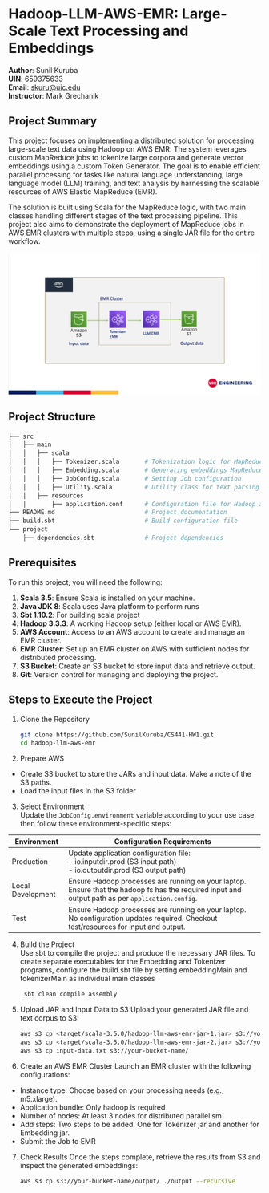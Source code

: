# Hadoop-LLM-AWS-EMR: Large-Scale Text Processing and Embeddings

**Author**: Sunil Kuruba <br />
**UIN**: 659375633 <br />
**Email**: skuru@uic.edu <br />
**Instructor**: Mark Grechanik

## Project Summary

This project focuses on implementing a distributed solution for processing large-scale text data using Hadoop on AWS EMR. The system leverages custom MapReduce jobs to tokenize large corpora and generate vector embeddings using a custom Token Generator. The goal is to enable efficient parallel processing for tasks like natural language understanding, large language model (LLM) training, and text analysis by harnessing the scalable resources of AWS Elastic MapReduce (EMR).

The solution is built using Scala for the MapReduce logic, with two main classes handling different stages of the text processing pipeline. This project also aims to demonstrate the deployment of MapReduce jobs in AWS EMR clusters with multiple steps, using a single JAR file for the entire workflow.

![img.png](img.png)
## Project Structure

```bash
├── src
│   ├── main
│   │   ├── scala
│   │   │   ├── Tokenizer.scala       # Tokenization logic for MapReduce
│   │   │   ├── Embedding.scala       # Generating embeddings MapReduce
│   │   │   ├── JobConfig.scala       # Setting Job configuration
│   │   │   ├── Utility.scala         # Utility class for text parsing
│   │   ├── resources
│   │       ├── application.conf      # Configuration file for Hadoop and job settings
├── README.md                         # Project documentation
├── build.sbt                         # Build configuration file
└── project
    ├── dependencies.sbt              # Project dependencies
```
## Prerequisites

To run this project, you will need the following:

1. **Scala 3.5**: Ensure Scala is installed on your machine.
2. **Java JDK 8**: Scala uses Java platform to perform runs
3. **Sbt 1.10.2**: For building scala project
2. **Hadoop 3.3.3**: A working Hadoop setup (either local or AWS EMR).
3. **AWS Account**: Access to an AWS account to create and manage an EMR cluster.
4. **EMR Cluster**: Set up an EMR cluster on AWS with sufficient nodes for distributed processing.
5. **S3 Bucket**: Create an S3 bucket to store input data and retrieve output.
6. **Git**: Version control for managing and deploying the project.

## Steps to Execute the Project
1. Clone the Repository
    ```bash
   git clone https://github.com/SunilKuruba/CS441-HW1.git
   cd hadoop-llm-aws-emr
   
2. Prepare AWS
* Create S3 bucket to store the JARs and input data. Make a note of the S3 paths.
* Load the input files in the S3 folder

3. Select Environment </br>
   Update the `JobConfig.environment` variable according to your use case, then follow these environment-specific steps: 

|  Environment | Configuration Requirements                                                                                                                        |
|---|---------------------------------------------------------------------------------------------------------------------------------------------------|
| Production | Update application configuration file: </br> - io.inputdir.prod (S3 input path) </br> - io.outputdir.prod (S3 output path)                        |
|  Local Development | Ensure Hadoop processes are running on your laptop. Ensure that the hadoop fs has the required input and output path as per `application.config`. |
| Test  | Ensure Hadoop processes are running on your laptop. No configuration updates required. Checkout test/resources for input and output.              |

4. Build the Project </br>
    Use sbt to compile the project and produce the necessary JAR files. To create separate executables for the Embedding and Tokenizer programs, configure the build.sbt file by setting embeddingMain and tokenizerMain as individual main classes
   ```bash
    sbt clean compile assembly
5. Upload JAR and Input Data to S3
   Upload your generated JAR file and text corpus to S3:

    ```bash
    aws s3 cp <target/scala-3.5.0/hadoop-llm-aws-emr-jar-1.jar> s3://your-bucket-name/
    aws s3 cp <target/scala-3.5.0/hadoop-llm-aws-emr-jar-2.jar> s3://your-bucket-name/
    aws s3 cp input-data.txt s3://your-bucket-name/
6. Create an AWS EMR Cluster
   Launch an EMR cluster with the following configurations:

* Instance type: Choose based on your processing needs (e.g., m5.xlarge).
* Application bundle: Only hadoop is required
* Number of nodes: At least 3 nodes for distributed parallelism.
* Add steps: Two steps to be added. One for Tokenizer jar and another for Embedding jar.
* Submit the Job to EMR

7. Check Results
   Once the steps complete, retrieve the results from S3 and inspect the generated embeddings:

    ```bash
    aws s3 cp s3://your-bucket-name/output/ ./output --recursive
   ```
   


